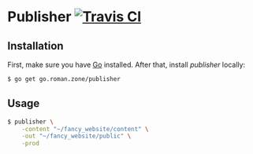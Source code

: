 # Publisher [![Travis CI](https://img.shields.io/travis/gentlecat/go-bomb.svg?style=flat-square)](https://travis-ci.org/gentlecat/publisher)

## Installation

First, make sure you have [Go](https://golang.org/doc/install) installed. After that, install *publisher* locally:

```bash
$ go get go.roman.zone/publisher
```

## Usage

```bash
$ publisher \
    -content "~/fancy_website/content" \
    -out "~/fancy_website/public" \
    -prod
```
